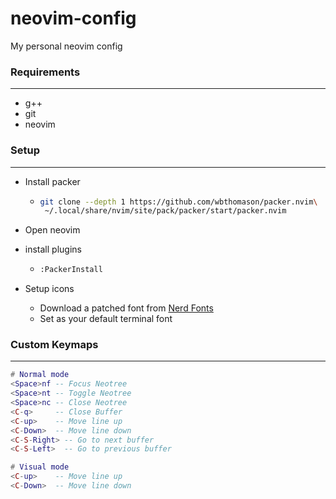 # neovim-config
My personal neovim config

### Requirements
---
  - g++
  - git
  - neovim

### Setup
---
- Install packer
  - ```bash
    git clone --depth 1 https://github.com/wbthomason/packer.nvim\
     ~/.local/share/nvim/site/pack/packer/start/packer.nvim
    ```

- Open neovim
- install plugins
  - ```bash
    :PackerInstall
    ```

- Setup icons
  - Download a patched font from [Nerd Fonts](https://www.nerdfonts.com)
  - Set as your default terminal font

### Custom Keymaps
---
```lua
# Normal mode
<Space>nf -- Focus Neotree
<Space>nt -- Toggle Neotree
<Space>nc -- Close Neotree
<C-q>     -- Close Buffer
<C-up>    -- Move line up
<C-Down>  -- Move line down
<C-S-Right> -- Go to next buffer
<C-S-Left>  -- Go to previous buffer

# Visual mode
<C-up>    -- Move line up
<C-Down>  -- Move line down
```
  
